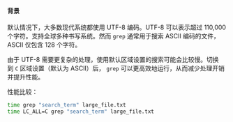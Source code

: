 #### 背景
默认情况下，大多数现代系统都使用 UTF-8 编码。UTF-8 可以表示超过 110,000 个字符。支持全球多种书写系统。然而 `grep` 通常用于搜索 ASCII 编码的文件，ASCII 仅包含 128 个字符。

由于 UTF-8 需要更复杂的处理，使用默认区域设置的搜索可能会比较慢。切换到 `C` 区域设置（默认为 ASCII）后， `grep` 可以更高效地运行，从而减少处理开销并提升性能。

性能比较：
```bash
time grep "search_term" large_file.txt
time LC_ALL=C grep "search_term" large_file.txt
```